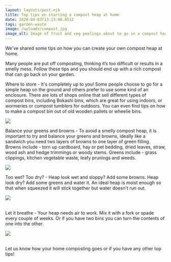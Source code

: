 ```yaml
---
layout: layouts/post.njk
title: Top tips on starting a compost heap at home
date: 2020-04-03T13:13:08.851Z
tags: garden-waste
image: /uploads/compost.jpg
image_alt: Image of fruit and veg peelings about to go in a compost heap
---
```

We've shared some tips on how you can create your own compost heap at home.

Many people are put off composting, thinking it’s too difficult or results in a smelly mess. Follow these tips and you should end up with a rich compost that can go back on your garden.

Where to store - It's completely up to you! Some people choose to go for a simple heap on the ground and others prefer to use some kind of an enclosure. There are lots of shops online that sell different types of compost bins, including Bokashi bins, which are great for using indoors, or wormeries or compost tumblers for outdoors. You can even find tips on how to make a compost bin out of old wooden pallets or wheelie bins.

![](/uploads/2b.png)

Balance your greens and browns - To avoid a smelly compost heap, it is important to try and balance your greens and browns, ideally like a sandwich you need two layers of browns to one layer of green filling. Browns include - torn up cardboard, hay or pet bedding, dried leaves, straw, wood ash and hedge trimmings or woody stems. Greens include - grass clippings, kitchen vegetable waste, leafy prunings and weeds.

![](/uploads/3b.png)

Too wet? Too dry? - Heap look wet and sloppy? Add some browns. Heap look dry? Add some greens and water it. An ideal heap is moist enough so that when squeezed it will stick together but water doesn't run out.

![](/uploads/4b.png)

\
Let it breathe - Your heap needs air to work. Mix it with a fork or spade every couple of weeks. Or if you have two bins you can turn the contents of one into the other.

![](/uploads/5b.png)

\
Let us know how your home composting goes or if you have any other top tips!